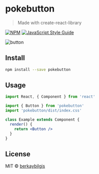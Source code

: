 # pokebutton

> Made with create-react-library

[![NPM](https://img.shields.io/npm/v/pokebutton.svg)](https://www.npmjs.com/package/pokebutton) [![JavaScript Style Guide](https://img.shields.io/badge/code_style-standard-brightgreen.svg)](https://standardjs.com)

![button](https://user-images.githubusercontent.com/99799385/231230769-42fcaeec-c8e5-46fd-b07d-2564269867b1.png)



## Install

```bash
npm install --save pokebutton
```

## Usage

```jsx
import React, { Component } from 'react'

import { Button } from 'pokebutton'
import 'pokebutton/dist/index.css'

class Example extends Component {
  render() {
    return <Button />
  }
}
```

## License

MIT © [berkaybilgis](https://github.com/berkaybilgis)
